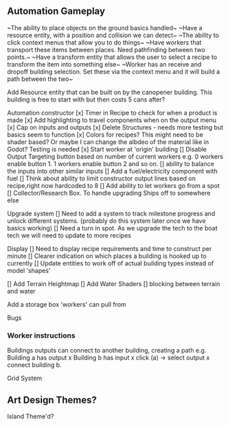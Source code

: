 ## Automation Gameplay

~The ability to place objects on the ground basics handled~
~Have a resource entity, with a position and collision we can detect~
~The ability to click context menus that allow you to do things~
~Have workers that transport these items between places. Need pathfinding between two points.~
~Have a transform entity that allows the user to select a recipe to transform the item into something else~
~Worker has an receive and dropoff building selection. Set these via the context menu and it will build a path between the two~

Add Resource entity that can be built on by the canopener building. This building is free to start with but then costs 5 cans after?

Automation constructor
[x] Timer in Recipe to check for when a product is made
[x] Add highlighting to travel components when on the output menu
[x] Cap on inputs and outputs
[x] Delete Structures - needs more testing but basics seem to function
[x] Colors for recipes? This might need to be shader based? Or maybe I can change the albdeo of the material like in Godot? Testing is needed
[x] Start worker at 'origin' building 
[] Disable Output Targeting button based on number of current workers e.g. 0 workers enable button 1. 1 workers enable button 2 and so on.
[] ability to balance the inputs into other similar inputs
[] Add a fuel/electricity component with fuel
[] Think about ability to limit constructor output lines based on recipe,right now hardcoded to 8
[] Add ability to let workers go from a spot
[] Collector/Research Box. To handle upgrading Ships off to somewhere else

Upgrade system
[] Need to add a system to track milestone progress and unlock different systems. (probably do this system later once we have basics working)
[] Need a turn in spot. As we upgrade the tech to the boat tech we will need to update to more recipes

Display
[] Need to display recipe requirements and time to construct per minute
[] Clearer indication on which places a building is hooked up to currently
[] Update entities to work off of actual building types instead of model 'shapes'

[] Add Terrain Heightmap
[] Add Water Shaders
[] blocking between terrain and water

Add a storage box 'workers' can pull from

Bugs

### Worker instructions
Buildings outputs can connect to another building, creating a path
e.g. Building a has output x Building b has input x click (a) -> select output x connect building b.

Grid System

## Art Design Themes?
Island Theme'd?

